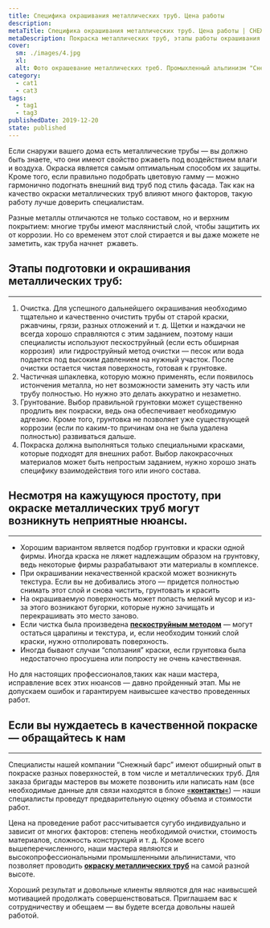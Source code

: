```yaml
---
title: Специфика окрашивания металлических труб. Цена работы
description:
metaTitle: Специфика окрашивания металлических труб. Цена работы | СНЕЖНЫЙ БАРС
metaDescription: Покраска металлических труб, этапы работы окрашивания металла, рекомендации промышленных альпинистов "Снежный Барс" ☎+38 (096) 555-30-92
cover:
  sm: ./images/4.jpg
  xl: 
  alt: Фото окрашевание металлических треб. Промыхленный альпинизм "Снежный Барс"
category:
  - cat1
  - cat3
tags:
  - tag1
  - tag3
publishedDate: 2019-12-20
state: published    
---
```

Если снаружи вашего дома есть металлические трубы — вы должно быть знаете, что они имеют свойство ржаветь под воздействием влаги и воздуха. Окраска является самым оптимальным способом их защиты. Кроме того, если правильно подобрать цветовую гамму — можно гармонично подогнать внешний вид труб под стиль фасада. Так как на качество окраски металлических труб влияют много факторов, такую работу лучше доверить специалистам.

Разные металлы отличаются не только составом, но и верхним покрытием: многие трубы имеют маслянистый слой, чтобы защитить их от коррозии. Но со временем этот слой стирается и вы даже можете не заметить, как труба начнет  ржаветь.

## Этапы подготовки и окрашивания металлических труб:
--------------------------------------------------

1.  Очистка. Для успешного дальнейшего окрашивания необходимо тщательно и качественно очистить трубы от старой краски, ржавчины, грязи, разных отложений и т. д. Щетки и наждачки не всегда хорошо справляются с этим заданием, поэтому наши специалисты используют пескоструйный (если есть обширная коррозия)  или гидроструйный метод очистки — песок или вода подается под высоким давлением на нужный участок. После очистки остается чистая поверхность, готовая к грунтовке.
2.  Частичная шпаклевка, которую можно применять, если появилось истончения металла, но нет возможности заменить эту часть или трубу полностью. Но нужно это делать аккуратно и незаметно.
3.  Грунтование. Выбор правильной грунтовки может существенно продлить век покраски, ведь она обеспечивает необходимую адгезию. Кроме того, грунтовка не позволяет уже существующей коррозии (если по каким-то причинам она не была удалена полностью) развиваться дальше.
4.  Покраска должна выполняться только специальными красками, которые подходят для внешних работ. Выбор лакокрасочных материалов может быть непростым заданием, нужно хорошо знать специфику взаимодействия того или иного состава.

## Несмотря на кажущуюся простоту, при окраске металлических труб могут возникнуть неприятные нюансы.
--------------------------------------------------------------------------------------------------

*   Хорошим вариантом является подбор грунтовки и краски одной фирмы. Иногда краска не ляжет надлежащим образом на грунтовку, ведь некоторые фирмы разрабатывают эти материалы в комплексе.
*   При окрашивании некачественной краской может возникнуть текстура. Если вы не добивались этого — придется полностью снимать этот слой и снова чистить, грунтовать и красить
*   На окрашиваемую поверхность может попасть мелкий мусор и из-за этого возникают бугорки, которые нужно зачищать и перекрашивать это место заново.
*   Если чистка была произведена [**пескоструйным методом**](/peskostrujnaya-obrabotka-metalla) — могут остаться царапины и текстура, и, если необходим тонкий слой краски, нужно отполировать поверхность.
*   Иногда бывают случаи “сползания” краски, если грунтовка была недостаточно просушена или попросту не очень качественная.

Но для настоящих профессионалов,таких как наши мастера, исправление всех этих нюансов — давно пройденный этап. Мы не допускаем ошибок и гарантируем наивысшее качество проведенных работ.

## Если вы нуждаетесь в качественной покраске — обращайтесь к нам
--------------------------------------------------------------

Специалисты нашей компании “Снежный барс” имеют обширный опыт в покраске разных поверхностей, в том числе и металлических труб. Для заказа бригады мастеров вы можете позвонить или написать нам (все необходимые данные для связи находятся в блоке [«**контакты**«](/contacts)) — наши специалисты проведут предварительную оценку объема и стоимости работ.

Цена на проведение работ рассчитывается сугубо индивидуально и зависит от многих факторов: степень необходимой очистки, стоимость материалов, сложность конструкций и т. д. Кроме всего вышеперечисленного, наши мастера являются и высокопрофессиональными промышленными альпинистами, что позволяет проводить [**окраску металлических труб**](/elektrostancii-ges-tes-aes) на самой разной высоте.

Хороший результат и довольные клиенты являются для нас наивысшей мотивацией продолжать совершенствоваться. Приглашаем вас к сотрудничеству и обещаем — вы будете всегда довольны нашей работой.
